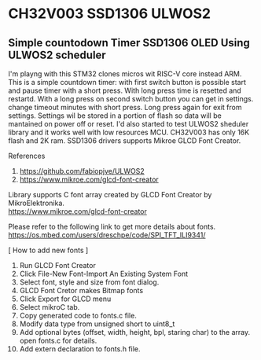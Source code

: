# CH32V003 SSD1306 ULWOS2

## Simple countodown Timer SSD1306 OLED Using ULWOS2 scheduler 
I'm playng with this STM32 clones micros wit RISC-V core instead ARM. 
This is a simple countdown timer: with first switch button is possible start and pause timer with a short press. With long press time is resetted and restartd. With a long press on second switch button you can get in settings. change timeout minutes with short press. Long press again for exit from settings. Settings wil be stored in a portion of flash so data will be mantained on power off or reset. I'd also started to test ULWOS2 sheduler library and it works well with low resources MCU. CH32V003 has only 16K flash and 2K ram.
SSD1306 drivers supports Mikroe GLCD Font Creator.

References
1. https://github.com/fabiopjve/ULWOS2
2. https://www.mikroe.com/glcd-font-creator

Library supports C font array created by GLCD Font Creator by MikroElektronika.<br>
https://www.mikroe.com/glcd-font-creator<br>

Please refer to the following link to get more details about fonts.<br>
https://os.mbed.com/users/dreschpe/code/SPI_TFT_ILI9341/<br>

[ How to add new fonts ]
1. Run GLCD Font Creator
2. Click File-New Font-Import An Existing System Font
3. Select font, style and size from font dialog.
4. GLCD Font Cretor makes Bitmap fonts
5. Click Export for GLCD menu
6. Select mikroC tab.
7. Copy generated code to fonts.c file.
8. Modify data type from unsigned short to uint8_t
9. Add optional bytes (offset, width, height, bpl, staring char) to the array. open fonts.c for details.
10. Add extern declaration to fonts.h file.
